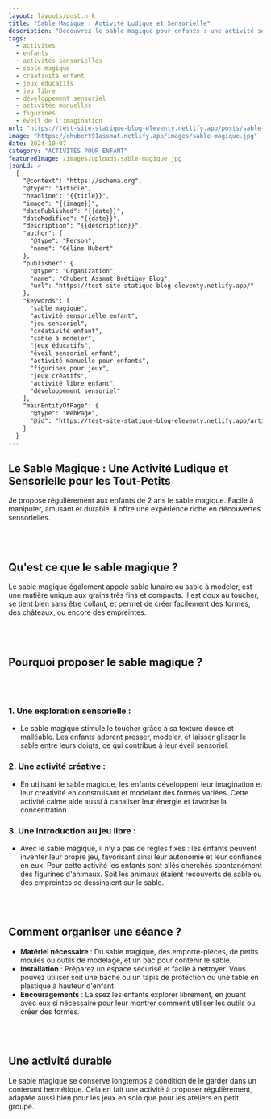 ```yaml
---
layout: layouts/post.njk
title: "Sable Magique : Activité Ludique et Sensorielle"
description: "Découvrez le sable magique pour enfants : une activité sensorielle et créative idéale pour les tout-petits, favorisant leur éveil et imagination grâce à la manipulation et aux figurines."
tags: 
  - activites
  - enfants
  - activités sensorielles
  - sable magique
  - créativité enfant
  - jeux éducatifs
  - jeu libre
  - développement sensoriel
  - activités manuelles
  - figurines
  - éveil de l'imagination
url: "https://test-site-statique-blog-eleventy.netlify.app/posts/sable-magique-avec-figurines"
image: "https://chubert91assmat.netlify.app/images/sable-magique.jpg"
date: 2024-10-07
category: "ACTIVITÉS POUR ENFANT"
featuredImage: /images/uploads/sable-magique.jpg
jsonLd: >
  {
    "@context": "https://schema.org",
    "@type": "Article",
    "headline": "{{title}}",
    "image": "{{image}}",
    "datePublished": "{{date}}",
    "dateModified": "{{date}}",
    "description": "{{description}}",
    "author": {
      "@type": "Person",
      "name": "Céline Hubert"
    },
    "publisher": {
      "@type": "Organization",
      "name": "Chubert Assmat Brétigny Blog",
      "url": "https://test-site-statique-blog-eleventy.netlify.app/"
    },
    "keywords": [
      "sable magique", 
      "activité sensorielle enfant", 
      "jeu sensoriel", 
      "créativité enfant", 
      "sable à modeler", 
      "jeux éducatifs", 
      "éveil sensoriel enfant", 
      "activité manuelle pour enfants", 
      "figurines pour jeux", 
      "jeux créatifs", 
      "activité libre enfant", 
      "développement sensoriel"
    ],
    "mainEntityOfPage": {
      "@type": "WebPage",
      "@id": "https://test-site-statique-blog-eleventy.netlify.app/article/{{slug}}"
    }
  }
---
```



## Le Sable Magique : Une Activité Ludique et Sensorielle pour les Tout-Petits

Je propose régulièrement aux enfants de 2 ans le sable magique. Facile à manipuler, amusant et durable, il offre une expérience riche en découvertes sensorielles.


<br><br>


## Qu'est ce que le sable magique ?
Le sable magique également appelé sable lunaire ou sable à modeler, est une matière unique aux grains très fins et compacts. Il est doux au toucher, se tient bien sans être collant, et permet de créer facilement des formes, des châteaux, ou encore des empreintes.


<br><br>


## Pourquoi proposer le sable magique ?


<br><br>


### 1. Une exploration sensorielle :
- Le sable magique stimule le toucher grâce à sa texture douce et malléable. Les enfants adorent presser, modeler, et laisser glisser le sable entre leurs doigts, ce qui contribue à leur éveil sensoriel.

### 2. Une activité créative  :
- En utilisant le sable magique, les enfants développent leur imagination et leur créativité en construisant et modelant des formes variées. Cette activité calme aide aussi à canaliser leur énergie et favorise la concentration.

### 3. Une introduction au jeu libre  :
- Avec le sable magique, il n’y a pas de règles fixes : les enfants peuvent inventer leur propre jeu, favorisant ainsi leur autonomie et leur confiance en eux. Pour cette activité les enfants sont allés cherchés spontanément des figurines d'animaux. Soit les animaux étaient recouverts de sable ou des empreintes se dessinaient sur le sable.


<br><br>


## Comment organiser une séance ?
- **Matériel nécessaire** : Du sable magique, des emporte-pièces, de petits moules ou outils de modelage, et un bac pour contenir le sable.
- **Installation** : Préparez un espace sécurisé et facile à nettoyer. Vous pouvez utiliser soit une bâche ou un tapis de protection ou une table en plastique à hauteur d'enfant.
- **Encouragements** : Laissez les enfants explorer librement, en jouant avec eux si nécessaire pour leur montrer comment utiliser les outils ou créer des formes.

<br><br>

## Une activité durable
Le sable magique se conserve longtemps à condition de le garder dans un contenant hermétique. Cela en fait une activité à proposer régulièrement, adaptée aussi bien pour les jeux en solo que pour les ateliers en petit groupe.


